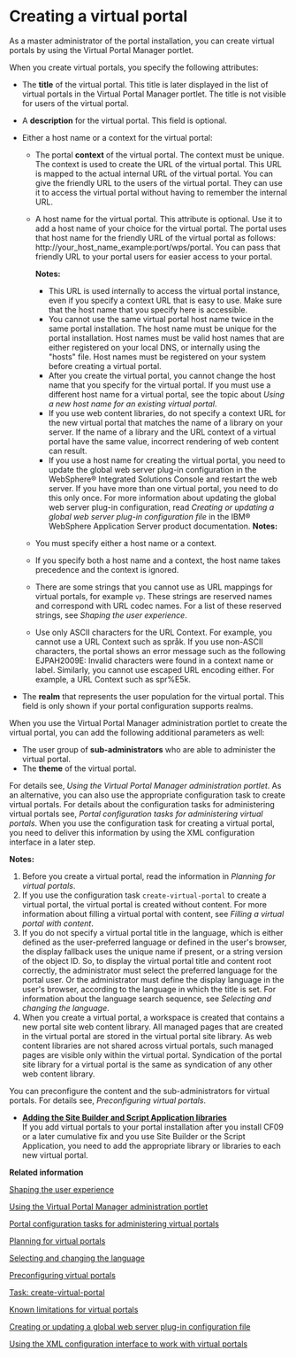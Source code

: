 # Creating a virtual portal

As a master administrator of the portal installation, you can create virtual portals by using the Virtual Portal Manager portlet.

When you create virtual portals, you specify the following attributes:

-   The **title** of the virtual portal. This title is later displayed in the list of virtual portals in the Virtual Portal Manager portlet. The title is not visible for users of the virtual portal.
-   A **description** for the virtual portal. This field is optional.
-   Either a host name or a context for the virtual portal:

    -   The portal **context** of the virtual portal. The context must be unique. The context is used to create the URL of the virtual portal. This URL is mapped to the actual internal URL of the virtual portal. You can give the friendly URL to the users of the virtual portal. They can use it to access the virtual portal without having to remember the internal URL.
    -   A host name for the virtual portal. This attribute is optional. Use it to add a host name of your choice for the virtual portal. The portal uses that host name for the friendly URL of the virtual portal as follows: http://your\_host\_name\_example:port/wps/portal. You can pass that friendly URL to your portal users for easier access to your portal.

        **Notes:**

        -   This URL is used internally to access the virtual portal instance, even if you specify a context URL that is easy to use. Make sure that the host name that you specify here is accessible.
        -   You cannot use the same virtual portal host name twice in the same portal installation. The host name must be unique for the portal installation. Host names must be valid host names that are either registered on your local DNS, or internally using the "hosts" file. Host names must be registered on your system before creating a virtual portal.
        -   After you create the virtual portal, you cannot change the host name that you specify for the virtual portal. If you must use a different host name for a virtual portal, see the topic about *Using a new host name for an existing virtual portal*.
        -   If you use web content libraries, do not specify a context URL for the new virtual portal that matches the name of a library on your server. If the name of a library and the URL context of a virtual portal have the same value, incorrect rendering of web content can result.
        -   If you use a host name for creating the virtual portal, you need to update the global web server plug-in configuration in the WebSphere® Integrated Solutions Console and restart the web server. If you have more than one virtual portal, you need to do this only once. For more information about updating the global web server plug-in configuration, read *Creating or updating a global web server plug-in configuration file* in the IBM® WebSphere Application Server product documentation.
    **Notes:**

    -   You must specify either a host name or a context.
    -   If you specify both a host name and a context, the host name takes precedence and the context is ignored.
    -   There are some strings that you cannot use as URL mappings for virtual portals, for example `vp`. These strings are reserved names and correspond with URL codec names. For a list of these reserved strings, see *Shaping the user experience*.
    -   Use only ASCII characters for the URL Context. For example, you cannot use a URL Context such as språk. If you use non-ASCII characters, the portal shows an error message such as the following EJPAH2009E: Invalid characters were found in a context name or label. Similarly, you cannot use escaped URL encoding either. For example, a URL Context such as spr%E5k.
-   The **realm** that represents the user population for the virtual portal. This field is only shown if your portal configuration supports realms.

When you use the Virtual Portal Manager administration portlet to create the virtual portal, you can add the following additional parameters as well:

-   The user group of **sub-administrators** who are able to administer the virtual portal.
-   The **theme** of the virtual portal.

For details see, *Using the Virtual Portal Manager administration portlet*. As an alternative, you can also use the appropriate configuration task to create virtual portals. For details about the configuration tasks for administering virtual portals see, *Portal configuration tasks for administering virtual portals*. When you use the configuration task for creating a virtual portal, you need to deliver this information by using the XML configuration interface in a later step.

**Notes:**

1.  Before you create a virtual portal, read the information in *Planning for virtual portals*.
2.  If you use the configuration task `create-virtual-portal` to create a virtual portal, the virtual portal is created without content. For more information about filling a virtual portal with content, see *Filling a virtual portal with content*.
3.  If you do not specify a virtual portal title in the language, which is either defined as the user-preferred language or defined in the user's browser, the display fallback uses the unique name if present, or a string version of the object ID. So, to display the virtual portal title and content root correctly, the administrator must select the preferred language for the portal user. Or the administrator must define the display language in the user's browser, according to the language in which the title is set. For information about the language search sequence, see *Selecting and changing the language*.
4.  When you create a virtual portal, a workspace is created that contains a new portal site web content library. All managed pages that are created in the virtual portal are stored in the virtual portal site library. As web content libraries are not shared across virtual portals, such managed pages are visible only within the virtual portal. Syndication of the portal site library for a virtual portal is the same as syndication of any other web content library.

You can preconfigure the content and the sub-administrators for virtual portals. For details see, *Preconfiguring virtual portals*.

-   **[Adding the Site Builder and Script Application libraries](../admin-system/advp_create_add_libs.md)**  
If you add virtual portals to your portal installation after you install CF09 or a later cumulative fix and you use Site Builder or the Script Application, you need to add the appropriate library or libraries to each new virtual portal.


**Related information**  


[Shaping the user experience](../admin-system/advppln_shape_ux.md)

[Using the Virtual Portal Manager administration portlet](../admin-system/advp_vpmgr_use.md)

[Portal configuration tasks for administering virtual portals](../admin-system/advp_cfgtsk.md)

[Planning for virtual portals](../admin-system/advppln.md)

[Selecting and changing the language](../admin-system/adsuplang.md)

[Preconfiguring virtual portals](../admin-system/advp_precfg.md)

[Task: create-virtual-portal](../admin-system/advp_cfgtsk_create.md)

[Known limitations for virtual portals](../admin-system/advpref_limits.md)

[Creating or updating a global web server plug-in configuration file](https://www.ibm.com/docs/en/was-nd/8.5.5?topic=icwspi-creating-updating-global-web-server-plug-in-configuration-file)

[Using the XML configuration interface to work with virtual portals](../admin-system/advp_xml.md)

